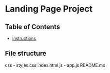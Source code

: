 # Landing Page Project

## Table of Contents

* [Instructions](#instructions)

## File structure
  css
    - styles.css
  index.html
  js
    - app.js
    README.md


